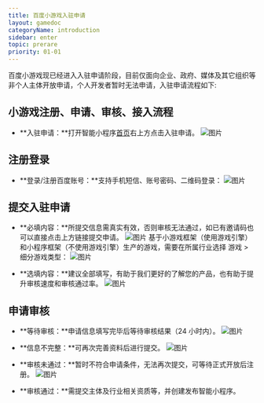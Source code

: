 ```yaml
---
title: 百度小游戏入驻申请
layout: gamedoc
categoryName: introduction
sidebar: enter
topic: prerare
priority: 01-01
---
```


百度小游戏现已经进入入驻申请阶段，目前仅面向企业、政府、媒体及其它组织等非个人主体开放申请，个人开发者暂时无法申请，入驻申请流程如下:

## 小游戏注册、申请、审核、接入流程
- **入驻申请：**打开智能小程序[首页](https://smartprogram.baidu.com/developer/index.html)右上方点击入驻申请。
 ![图片](/img/game/introduction/enter/apply01.png)

## 注册登录
- **登录/注册百度账号：**支持手机短信、账号密码、二维码登录：
 ![图片](/img/game/introduction/enter/apply02.png)

## 提交入驻申请
- **必填内容：**所提交信息需真实有效，否则审核无法通过，如已有邀请码也可以直接点击上方链接提交申请。
 ![图片](/img/game/introduction/enter/apply03.png)
 基于小游戏框架（使用游戏引擎）和小程序框架（不使用游戏引擎）生产的游戏，需要在所属行业选择 游戏 > 细分游戏类型：
 ![图片](/img/game/introduction/enter/newadd07.png)

- **选填内容：**建议全部填写，有助于我们更好的了解您的产品，也有助于提升审核速度和审核通过率。
 ![图片](/img/game/introduction/enter/apply04.png)

## 申请审核
- **等待审核：**申请信息填写完毕后等待审核结果（24 小时内）。
 ![图片](/img/game/introduction/enter/apply05.png)

- **信息不完整：**可再次完善资料后进行提交。
 ![图片](/img/game/introduction/enter/apply06.png)

- **审核未通过：**暂时不符合申请条件，无法再次提交，可等待正式开放后注册。
 ![图片](/img/game/introduction/enter/apply07.png)

- **审核通过：**需提交主体及行业相关资质等，并创建发布智能小程序。